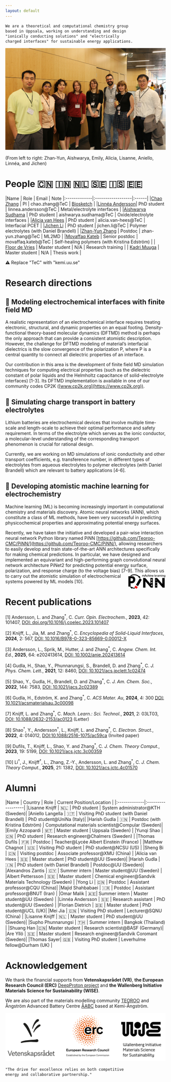 ```yaml
---
layout: default
---
```


```text
We are a theoretical and computational chemistry group
based in Uppsala, working on understanding and design
"ionically conducting solutions" and "electrically 
charged interfaces" for sustainable energy applications.
```

![group_photo](/assets/img/TeC_Jun_2024.jpg)

(From left to right: Zhan-Yun, Aishwarya, Emily, Alicia, Lisanne, Aniello, Linnéa, and Jichen)
# People :cn: :india: :netherlands: :sweden: :iceland: :estonia: 

|Name             |  Role  |  Email | Note
|:-------------|:------------------|:------|
|[Chao Zhang](https://katalog.uu.se/profile/?id=N17-1304)  |  PI  | chao.zhang@TeC | [Biosketch](https://yacadeuro.org/zhang/) |
|[Linnéa Andersson](https://katalog.uu.se/profile/?id=N21-323)| PhD student | linnea.andersson@TeC | Metal/electrolyte interfaces |
|[Aishwarya Sudhama](https://www.katalog.uu.se/profile/?id=N22-2260) | PhD student | aishwarya.sudhama@TeC | Oxide/electrolyte interfaces |
|[Alicia van Hees](https://www.katalog.uu.se/empinfo/?id=N22-264) | PhD student | alicia.van-hees@TeC | Interfacial PCET | 
|[Jichen Li](https://www.katalog.uu.se/empinfo/?id=N23-1517) | PhD student | jichen.li@TeC | Polymer electrolytes (with Daniel Brandell) |
|[Zhan-Yun Zhang](https://www.katalog.uu.se/empinfo/?id=N23-2102) | Postdoc | zhan-yun.zhang@TeC | ML2MD |
|[Movaffaq Kateb](https://www.uu.se/kontakt-och-organisation/personal?query=N24-2523) | Senior postdoc | movaffaq.kateb@TeC  | Self-healing polymers (with Kristina Edström) |
| [Floor de Vries](https://www.uu.se/kontakt-och-organisation/personal?query=N25-516) | Master student | N/A | Research training | 
| [Kadri Muuga](https://www.uu.se/kontakt-och-organisation/personal?query=N25-329) | Master student | N/A | Thesis work |

:warning:  Replace "TeC" with "kemi.uu.se"

# Research directions

## :dart:  Modeling electrochemical interfaces with finite field MD

A realistic representation of an electrochemical interface requires
treating electronic, structural, and dynamic properties on an equal
footing. Density-functional theory-based molecular dynamics (DFTMD) method is perhaps the only approach that can provide a consistent atomistic description. However, the challenge for DFTMD modeling of material’s interfacial dielectrics is the slow convergence of the polarization P, where P is a central quantity to connect all dielectric properties of an interface.

Our contribution in this area is the development of finite field MD simulation techniques for computing electrical properties (such as the dielectric constant of polar liquids and the Helmholtz capacitance of solid-electrolyte interfaces) [1-3]. Its DFTMD implementation is available in one of our community codes CP2K ([www.cp2k.org](https://www.cp2k.org)).

## :dart:  Simulating charge transport in battery electrolytes

Lithium batteries are electrochemical devices that involve multiple time-scale and length-scale to achieve their optimal performance and safety requirement. In terms of the electrolyte which serves as the ionic conductor, a molecular-level understanding of the corresponding transport phenomenon is crucial for rational design.

Currently, we are working on MD simulations of ionic conductivity and other transport coefficients, e.g. transference number, in different types of electrolytes from aqueous electrolytes to polymer electrolytes (with Daniel Brandell) which are relevant to battery applications [4-6].

## :dart:  Developing atomistic machine learning for electrochemistry

Machine learning (ML) is becoming increasingly important in computational chemistry and materials discovery. Atomic neural networks (ANN), which constitute a class of ML methods, have been very successful in predicting physicochemical properties and approximating potential energy surfaces.

Recently, we have taken the initiative and developed a pair-wise interaction neural network
Python library named PiNN [https://github.com/Teoroo-CMC/PiNN/](https://github.com/Teoroo-CMC/PiNN/),
allowing researchers to easily develop and train state-of-the-art ANN
architectures specifically for making chemical predictions. In
particular, we have designed and implemented an equivariant and
high-performing graph convolutional neural network architecture PiNet2
for predicting potential energy surface, polarization, and response
charge (to the voltage bias) [7-9]. <img align="right" width="118" height="50" src="/assets/img/PiNN_logo.png"> This allows
us to carry out the atomistic simulation of electrochemical systems
powered by ML models [10].

# Recent publications

[1] Andersson, L. and Zhang<sup>*</sup>, C. _Curr. Opin. Electrochem._, **2023**, 42: 101407, [DOI: doi.org/10.1016/j.coelec.2023.101407](https://doi.org/10.1016/j.coelec.2023.101407)

[2] Knijff, L., Jia, M. and Zhang<sup>*</sup>, C. _Encyclopedia of Solid-Liquid Interfaces_, **2024**, 2: 567, [DOI: 10.1016/B978-0-323-85669-0.00012-X](https://doi.org/10.1016/B978-0-323-85669-0.00012-X)

[3] Andersson, L., Sprik, M., Hutter, J. and Zhang<sup>*</sup>, C. _Angew. Chem. Int. Ed._, **2025**, 64: e202413614, [DOI: 10.1002/anie.202413614](https://doi.org/10.1002/anie.202413614)

[4] Gudla, H., Shao, Y., Phunnarungsi, S., Brandell, D. and Zhang<sup>*</sup>, C. _J. Phys. Chem. Lett._, **2021**, 12: 8460, [DOI: 10.1021/acs.jpclett.1c02474](https://doi.org/10.1021/acs.jpclett.1c02474)

[5] Shao, Y., Gudla, H., Brandell, D. and Zhang<sup>*</sup>, C. _J. Am. Chem. Soc._, **2022**, 144: 7583, [DOI: 10.1021/jacs.2c02389](https://doi.org/10.1021/jacs.2c02389)

[6] Gudla, H., Edström, K. and Zhang<sup>*</sup>, C.  _ACS Mater. Au_, **2024**, 4: 300 [DOI: 10.1021/acsmaterialsau.3c00098](https://doi.org/10.1021/acsmaterialsau.3c00098)

[7] Knijff, L. and Zhang<sup>*</sup>, C. _Mach. Learn.: Sci. Technol._, **2021**, 2: 03LT03, [DOI: 10.1088/2632-2153/ac0123](https://doi.org/10.1088/2632-2153/ac0123) (Letter)

[8] Shao<sup>†</sup>, Y., Andersson<sup>†</sup>, L., Knijff, L. and Zhang<sup>*</sup>,
C. _Electron. Struct._, **2022**, 4: 014012, [DOI:10.1088/2516-1075/ac59ca](https://doi.org/10.1088/2516-1075/ac59ca)
(Invited paper)

[9] Dufils, T., Knjiff, L., Shao, Y. and Zhang<sup>*</sup>, C. _J. Chem. Theory Comput._, **2023**, 19: 5199, [DOI: 10.1021/acs.jctc.3c00359](https://doi.org/10.1021/acs.jctc.3c00359)

[10] Li<sup>†</sup>, J.,  Knijff<sup>†</sup>, L., Zhang, Z.-Y., Andersson, L. and Zhang<sup>*</sup>, C. _J. Chem. Theory Comput._, **2025**, 21: 1382, [DOI: 10.1021/acs.jctc.4c01570](https://doi.org/10.1021/acs.jctc.4c01570)


# Alumni

|Name             |  Country | Role  |  Current Position/Location |
|:-------------|:------------------|
|Lisanne Knijff |  :netherlands: | PhD student  | System administrator@KTH (Sweden)|
|Aniello  Langella |  :it: | Visiting PhD student (with Daniel Brandell)  | PhD student@UniNa (Italy)|
|Harish Gudla  |  :india: | Postdoc (with Kristina Edström)  | Computational materials scientist@Compular (Sweden)|
|Emily Azzopardi | :malta: | Master student | Uppsala (Sweden) |
|Yunqi Shao | :cn: | PhD student | Research engineer@Chalmers (Sweden) |
|Thomas Dufils | :fr: | Postdoc | Teacher@Lycée Albert Einstein (France) |
|Matthew Chagnot | :us: | Visiting PhD student | PhD student@NCSU (US) |
|Sheng Bi | :cn: | Visiting postdoc | Associate professor@XMU (China) |
|Alicia van Hees | :sweden: | Master student | PhD student@UU (Sweden)|
|Harish Gudla  |  :india: | PhD student (with Daniel Brandell)  | Postdoc@UU (Sweden)|
|Alexandros Zantis | :cyprus: | Summer intern | Master student@UU (Sweden) |
|Albert Pettersson | :sweden: | Master student | Chemical engineer@Sandvik Materials Technology (Sweden) |
|Yong Li  |  :cn: | Postdoc  | Assistant professor@CQU (China)|
|Majid Shahbabaei | :iran: | Postdoc | Assistant professor@BNUT (Iran) | 
|Omar Malik | :united_arab_emirates:| Summer intern | Master student@UU (Sweden) |
|Linnéa Andersson | :sweden: | Research assistant | PhD student@UU (Sweden) |
|Florian Dietrich | :de: | Master student | PhD student@UCL (UK)|
|Mei Jia | :cn: | Visiting PhD student | Lecturer@SQNU (China) |
|Lisanne Knijff | :netherlands: | Master student | PhD student@UU (Sweden)|
|Supho Phunnarungsi | :thailand: | Summer intern | Bangkok (Thailand) |
|Shuang Han |:cn:| Master student | Research scientist@BASF (Germany)|
|Are Yllö | :sweden: |  Master student | Research engineer@Sandvik Coromant (Sweden)|
|Thomas Sayer| :uk: | Visiting PhD student | Leverhulme fellow@Durham (UK) |

# Acknowledgement

We thank the financial supports from **Vetenskapsrådet (VR)**, **the
European Research Council (ERC)** [DeepProton project](https://cordis.europa.eu/project/id/949012) and **the Wallenberg Initiative Materials Science for Sustainability (WISE)**.

We are also part of the materials modelling community [TEOROO](https://github.com/Teoroo-CMC) and Ångström Advanced Battery Centre [ÅABC](https://www.uu.se/en/department/chemistry-angstrom-laboratory/research/structural-chemistry/angstrom-advanced-battery-centre) based at Kemi-Ångström.


![Funding](/assets/img/Logo_banner.png)

```text
"The drive for excellence relies on both competitive 
energy and collaborative partnership."
```

